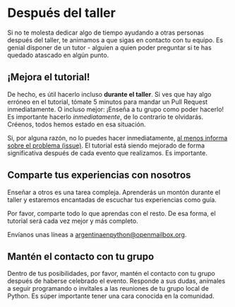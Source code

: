 # Después del taller

Si no te molesta dedicar algo de tiempo ayudando a otras personas
después del taller, te animamos a que sigas en contacto con tu
equipo. Es genial disponer de un tutor - alguien a quien poder
preguntar si te has quedado atascado en algún punto.

## ¡Mejora el tutorial!

De hecho, es útil hacerlo incluso **durante el taller**. Si ves que
hay algo erróneo en el tutorial, tómate 5 minutos para mandar un Pull
Request inmediatamente. O incluso mejor: ¡Enseña a tu grupo como poder
hacerlo! Es importante hacerlo *inmediatamente*, de lo contrario te
olvidarás. Créenos, todos hemos estado en esa situación.

Si, por alguna razón, no lo puedes hacer inmediatamente,
[al menos informa sobre el problema (issue)](https://github.com/humitos/tutorial/issues).
El tutorial está siendo mejorado de forma significativa después de cada
evento que realizamos. Es importante.

## Comparte tus experiencias con nosotros

Enseñar a otros es una tarea compleja. Aprenderás un montón durante el
taller y estaremos encantadas de escuchar tus experiencias como guía.

Por favor, comparte todo lo que aprendas con el resto. De esa forma,
el tutorial será cada vez mejor y más completo.

Envíanos unas líneas a <argentinaenpython@openmailbox.org>.

## Mantén el contacto con tu grupo

Dentro de tus posibilidades, por favor, mantén el contacto con tu
grupo después de haberse celebrado el evento. Responde a sus dudas,
anímales a seguir programando o invítales a las reuniones de tu grupo
local de Python. Es súper importante tener una cara conocida en la
comunidad.
